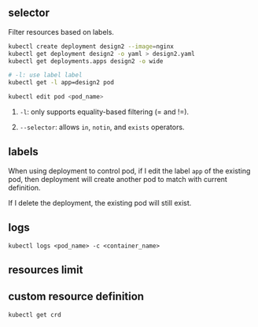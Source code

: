 ## selector

Filter resources based on labels.

```bash
kubectl create deployment design2 --image=nginx
kubectl get deployment design2 -o yaml > design2.yaml
kubectl get deployments.apps design2 -o wide

# -l: use label label
kubectl get -l app=design2 pod

kubectl edit pod <pod_name>
```

1. `-l`: only supports equality-based filtering (= and !=).

2. `--selector`: allows `in`, `notin`, and `exists` operators.

## labels

When using deployment to control pod, if I edit the label `app` of the existing pod, then deployment will create another pod to match with current definition.

If I delete the deployment, the existing pod will still exist.

## logs

```
kubectl logs <pod_name> -c <container_name>
```

## resources limit

## custom resource definition

```
kubectl get crd
```


